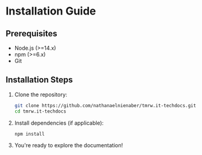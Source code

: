 # Installation Guide

## Prerequisites
- Node.js (>=14.x)
- npm (>=6.x)
- Git

## Installation Steps
1. Clone the repository:
   ```bash
   git clone https://github.com/nathanaelnienaber/tmrw.it-techdocs.git
   cd tmrw.it-techdocs
   ```
2. Install dependencies (if applicable):
   ```bash
   npm install
   ```
3. You're ready to explore the documentation!
